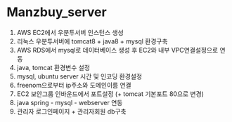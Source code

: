 # Manzbuy_server
1. AWS EC2에서 우분투서버 인스턴스 생성
2. 리눅스 우분투서버에 tomcat8 + java8 + mysql 환경구축
3. AWS RDS에서 mysql로 데이터베이스 생성 후 EC2와 내부 VPC연결설정으로 연동
4. java, tomcat 환경변수 설정
5. mysql, ubuntu server 시간 및 인코딩 환경설정
6. freenom으로부터 ip주소와 도메인이름 연결
7. EC2 보안그룹 인바운드에서 포트설정 (+ tomcat 기본포트 80으로 변경)
8. java spring - mysql - webserver 연동
9. 관리자 로그인페이지 + 관리자회원 db구축
